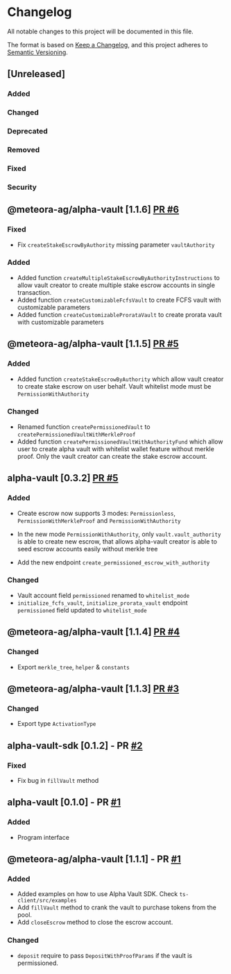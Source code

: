 # Changelog

All notable changes to this project will be documented in this file.

The format is based on [Keep a Changelog](https://keepachangelog.com/en/1.0.0/),
and this project adheres to [Semantic Versioning](https://semver.org/spec/v2.0.0.html).

## [Unreleased]

### Added

### Changed

### Deprecated

### Removed

### Fixed

### Security

## @meteora-ag/alpha-vault [1.1.6] [PR #6](https://github.com/MeteoraAg/alpha-vault-sdk/pull/6)

### Fixed

- Fix `createStakeEscrowByAuthority` missing parameter `vaultAuthority`

### Added

- Added function `createMultipleStakeEscrowByAuthorityInstructions` to allow vault creator to create multiple stake escrow accounts in single transaction.
- Added function `createCustomizableFcfsVault` to create FCFS vault with customizable parameters
- Added function `createCustomizableProrataVault` to create prorata vault with customizable parameters

## @meteora-ag/alpha-vault [1.1.5] [PR #5](https://github.com/MeteoraAg/alpha-vault-sdk/pull/5)

### Added

- Added function `createStakeEscrowByAuthority` which allow vault creator to create stake escrow on user behalf. Vault whitelist mode must be `PermissionWithAuthority`

### Changed

- Renamed function `createPermissionedVault` to `createPermissionedVaultWithMerkleProof`
- Added function `createPermissionedVaultWithAuthorityFund` which allow user to create alpha vault with whitelist wallet feature without merkle proof. Only the vault creator can create the stake escrow account.

## alpha-vault [0.3.2] [PR #5](https://github.com/MeteoraAg/alpha-vault-sdk/pull/5)

### Added

- Create escrow now supports 3 modes: `Permissionless`, `PermissionWithMerkleProof` and `PermissionWithAuthority`

- In the new mode `PermissionWithAuthority`, only `vault.vault_authority` is able to create new escrow, that allows alpha-vault creator is able to seed escrow accounts easily without merkle tree

- Add the new endpoint `create_permissioned_escrow_with_authority`

### Changed

- Vault account field `permissioned` renamed to `whitelist_mode`
- `initialize_fcfs_vault`, `initialize_prorata_vault` endpoint `permissioned` field updated to `whitelist_mode`

## @meteora-ag/alpha-vault [1.1.4] [PR #4](https://github.com/MeteoraAg/alpha-vault-sdk/pull/4)

### Changed

- Export `merkle_tree`, `helper` & `constants`

## @meteora-ag/alpha-vault [1.1.3] [PR #3](https://github.com/MeteoraAg/alpha-vault-sdk/pull/3)

### Changed

- Export type `ActivationType`

## alpha-vault-sdk [0.1.2] - PR [#2](https://github.com/MeteoraAg/alpha-vault-sdk/pull/2)

### Fixed

- Fix bug in `fillVault` method

## alpha-vault [0.1.0] - PR [#1](https://github.com/MeteoraAg/alpha-vault-sdk/pull/1)

### Added

- Program interface

## @meteora-ag/alpha-vault [1.1.1] - PR [#1](https://github.com/MeteoraAg/alpha-vault-sdk/pull/1)

### Added

- Added examples on how to use Alpha Vault SDK. Check `ts-client/src/examples`
- Add `fillVault` method to crank the vault to purchase tokens from the pool.
- Add `closeEscrow` method to close the escrow account.

### Changed

- `deposit` require to pass `DepositWithProofParams` if the vault is permissioned.
